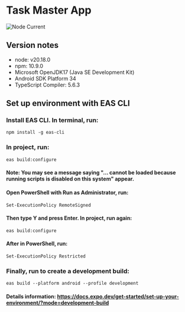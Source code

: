 # Task Master App
![Node Current](https://img.shields.io/node/v/node)


## Version notes

- node: v20.18.0
- npm: 10.9.0
- Microsoft OpenJDK17 (Java SE Development Kit)
- Android SDK Platform 34
- TypeScript Compiler: 5.6.3

## Set up environment with EAS CLI

### Install EAS CLI. In terminal, run:

    npm install -g eas-cli

### In project, run:

    eas build:configure

#### Note: You may see a message saying "... cannot be loaded because running scripts is disabled on this system" appear.

#### Open PowerShell with Run as Administrator, run:

    Set-ExecutionPolicy RemoteSigned

#### Then type Y and press Enter. In project, run again:

    eas build:configure

#### After in PowerShell, run:

    Set-ExecutionPolicy Restricted

### Finally, run to create a development build:

    eas build --platform android --profile development

#### Details information: https://docs.expo.dev/get-started/set-up-your-environment/?mode=development-build
